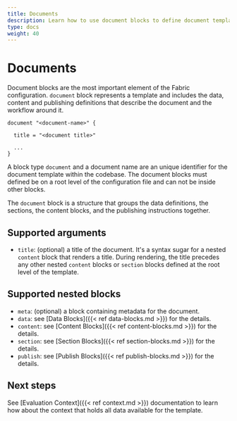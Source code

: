 ```yaml
---
title: Documents
description: Learn how to use document blocks to define document templates, building a content structure with the content blocks and setting data requirements with the data blocks.
type: docs
weight: 40
---
```


# Documents

Document blocks are the most important element of the Fabric configuration. `document` block represents a template and includes the data, content and publishing definitions that describe the document and the workflow around it.

```hcl
document "<document-name>" {

  title = "<document title>"

  ...
}
```

A block type `document` and a document name are an unique identifier for the document template within the codebase. The document blocks must defined be on a root level of the configuration file and can not be inside other blocks.

The `document` block is a structure that groups the data definitions, the sections, the content blocks, and the publishing instructions together.

## Supported arguments

- `title`: (optional) a title of the document. It's a syntax sugar for a nested `content` block that renders a title. During rendering, the title precedes any other nested `content` blocks or `section` blocks defined at the root level of the template.

## Supported nested blocks

- `meta`: (optional) a block containing metadata for the document.
- `data`: see [Data Blocks]({{< ref data-blocks.md >}}) for the details.
- `content`: see [Content Blocks]({{< ref content-blocks.md >}}) for the details.
- `section`: see [Section Blocks]({{< ref section-blocks.md >}}) for the details.
- `publish`: see [Publish Blocks]({{< ref publish-blocks.md >}}) for the details.

## Next steps

See [Evaluation Context]({{< ref context.md >}}) documentation to learn how about the context that
holds all data available for the template.
